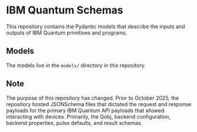 # IBM Quantum Schemas

This repository contains the Pydantic models that describe the inputs and outputs
of IBM Quantum primitives and programs.

## Models

The models live in the `models/` directory in this repository.

## Note

The purpose of this repository has changed. Prior to October 2025, the
repository hosted JSONSchema files that dictated the request and response payloads
for the primary IBM Quantum API payloads that allowed interacting with
devices. Primarily, the Qobj, backend configuration, backend properties,
pulse defaults, and result schemas.
